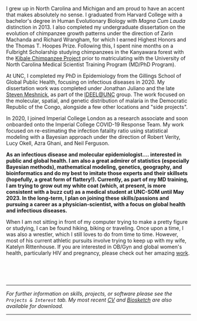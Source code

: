 I grew up in North Carolina and Michigan and am proud to have an accent that makes absolutely no sense. I graduated from Harvard College with a bachelor's degree in Human Evolutionary Biology with _Magna Cum Lauda_ distinction in 2013. I also completed my undergraduate dissertation on the evolution of chimpanzee growth patterns under the direction of Zarin Machanda and Richard Wrangham, for which I earned Highest Honors and the Thomas T. Hoopes Prize. Following this, I spent nine months on a Fulbright Scholarship studying chimpanzees in the Kanyawara forest with the [Kibale Chimpanzee Project](https://kibalechimpanzees.wordpress.com/) prior to matriculating with the University of North Carolina Medical Scientist Training Program (MD/PhD Program).

At UNC, I completed my PhD in Epidemiology from the Gillings School of Global Public Health, focusing on infectious diseases in 2020. My dissertation work was completed under Jonathan Juliano and the late [Steven Meshnick](https://www.astmh.org/blog/august-2020/in-memoriam-steven-meshnick,-md,-phd,-fastmh), as part of the [IDEEL@UNC](https://www.med.unc.edu/medicine/infdis/ideel/) group. The work focused on the molecular, spatial, and genetic distribution  of malaria in the Democratic Republic of the Congo, alongside a few other locations and "side projects".

In 2020, I joined Imperial College London as a research associate and soon onboarded onto the Imperial College COVID-19 Response Team. My work focused on re-estimating the infection fatality ratio using statistical modeling with a Bayesian approach under the direction of Robert Verity, Lucy Okell, Azra Ghani, and Neil Ferguson.


**As an infectious disease and molecular epidemiologist.... interested in public and global health.
I am also a great admirer of statistics (especially Bayesian methods), mathematical modeling, genetics, geography, and bioinformatics and do my best to imitate those experts and their skillsets (hopefully, a great form of flattery!).
Currently, as part of my MD training, I am trying to grow out my white coat (which, at present, is more consistent with a buzz cut) as a medical student at UNC-SOM until May 2023. In the long-term, I plan on joining these skills/passions and pursuing a career as a physician-scientist, with a focus on global health and infectious diseases.**

When I am not sitting in front of my computer trying to make a pretty figure or studying, I can be found hiking, biking or traveling. Once upon a time, I was also a wrestler, which I still loves to do from time to time. However, most of his current athletic pursuits involve trying to keep up with my wife, Katelyn Rittenhouse. If you are interested in OB/Gyn and global women's health, particularly HIV and pregnancy, please check out her amazing [work](https://scholar.google.com/citations?user=q6IQT_kAAAAJ&hl=en).

<br>
<br>
<br>

----
_For further information on skills, projects, or software please see the `Projects & Interest` tab. My most recent [CV]() and [Biosketch]() are also available for download._

----
